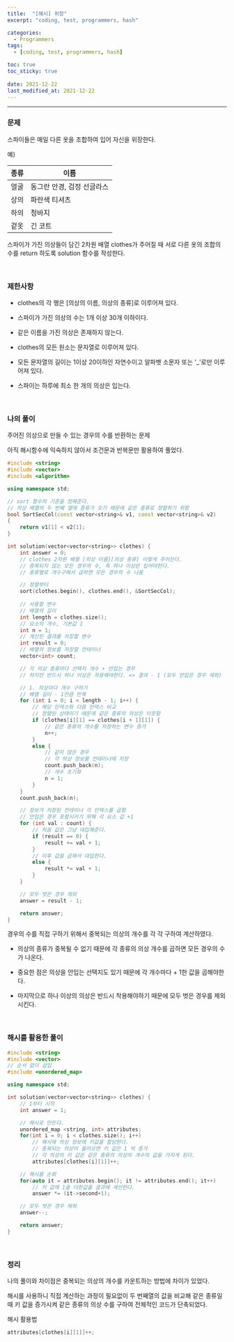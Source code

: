 ```yaml
---
title:  "[해시] 위장"
excerpt: "coding, test, programmers, hash"

categories: 
  - Programmers
tags:
  - [coding, test, programmers, hash]

toc: true
toc_sticky: true
 
date: 2021-12-22 
last_modified_at: 2021-12-22
---  
```


***

### 문제

스파이들은 매일 다른 옷을 조합하여 입어 자신을 위장한다.

예)

|종류|이름|
|----|----|
|얼굴|동그란 안경, 검정 선글라스|
|상의|파란색 티셔츠|
|하의|청바지|
|겉옷|긴 코트|

스파이가 가진 의상들이 담긴 2차원 배열 clothes가 주어질 때 서로 다른 옷의 조합의 수를 return 하도록 solution 함수를 작성한다.  

<br>

### 제한사항

* clothes의 각 행은 [의상의 이름, 의상의 종류]로 이루어져 있다.

* 스파이가 가진 의상의 수는 1개 이상 30개 이하이다.

* 같은 이름을 가진 의상은 존재하지 않는다.

* clothes의 모든 원소는 문자열로 이루어져 있다.

* 모든 문자열의 길이는 1이상 20이하인 자연수이고 알파벳 소문자 또는 '_'로만 이루어져 있다.  

* 스파이는 하루에 최소 한 개의 의상은 입는다.  

<br>

### 나의 풀이

주어진 의상으로 만들 수 있는 경우의 수를 반환하는 문제 

아직 해시함수에 익숙하지 않아서 조건문과 반복문만 활용하여 풀었다.

```c++
#include <string>
#include <vector>
#include <algorithm>

using namespace std;

// sort 함수의 기준을 정해준다.
// 의상 배열의 두 번째 열에 종류가 오기 때문에 같은 종류로 정렬하기 위함
bool SortSecCol(const vector<string>& v1, const vector<string>& v2)
{
    return v1[1] < v2[1];
}

int solution(vector<vector<string>> clothes) {
    int answer = 0;
    // clothes 2차원 배열 [의상 이름][의상 종류] 이렇게 주어진다.
    // 중복되지 않는 모든 경우의 수, 즉 하나 이상은 입어야한다.
    // 종류별로 개수구해서 곱하면 모든 경우의 수 나옴

    // 정렬부터
    sort(clothes.begin(), clothes.end(), &SortSecCol);
    
    // 사용할 변수
    // 배열의 길이
    int length = clothes.size();
    // 요소의 개수, 기본값 1
    int n = 1;
    // 계산된 결과를 저장할 변수
    int result = 0;
    // 배열의 정보를 저장할 컨테이너
    vector<int> count;

    // 각 의상 종류마다 선택지 개수 + 안입는 경우
    // 하지만 반드시 하나 이상은 착용해야한다. => 결과 - 1 (모두 안입은 경우 제외)

    // 1. 의상마다 개수 구하기
    // 배열 길이 - 1만큼 반복
    for (int i = 0; i < length - 1; i++) {
        // 해당 인덱스와 다음 인덱스 비교
        // 정렬된 상태이기 때문에 같은 종류의 의상은 이웃함
        if (clothes[i][1] == clothes[i + 1][1]) {
            // 같은 종류의 개수를 저장하는 변수 증가
            n++;
        }
        else {
            // 같지 않은 경우
            // 각 의상 정보를 컨테이너에 저장
            count.push_back(n);
            // 개수 초기화
            n = 1;
        }
    }
    count.push_back(n);

    // 정보가 저장된 컨테이너 각 인덱스를 곱함
    // 안입은 경우 포함시키기 위해 각 요소 값 +1
    for (int val : count) {
        // 처음 값은 그냥 대입해준다.
        if (result == 0) {
            result += val + 1;
        }
        // 이후 값을 곱해서 대입한다.
        else {
            result *= val + 1;
        }
    }

    // 모두 벗은 경우 제외
    answer = result - 1;

    return answer;
}
```

경우의 수를 직접 구하기 위해서 중복되는 의상의 개수를 각 각 구하여 계산하였다.  

* 의상의 종류가 중복될 수 없기 때문에 각 종류의 의상 개수를 곱하면 모든 경우의 수가 나온다.  

* 중요한 점은 의상을 안입는 선택지도 있기 때문에 각 개수마다 + 1한 값을 곱해야한다.  

* 마지막으로 하나 이상의 의상은 반드시 착용해야하기 때문에 모두 벗은 경우를 제외시킨다. 

<br>

### 해시를 활용한 풀이

```c++
#include <string>
#include <vector>
// 순서 없이 삽입
#include <unordered_map>

using namespace std;

int solution(vector<vector<string>> clothes) {
    // 1부터 시작
    int answer = 1;

    // 해시로 만든다.
    unordered_map <string, int> attributes;
    for(int i = 0; i < clothes.size(); i++)
        // 해시에 의상 정보에 키값을 할당한다.
        // 중복되는 의상이 들어오면 키 값은 1 씩 증가
        // 각 의상의 키 값은 같은 종류의 의상의 개수의 값을 가지게 된다.
        attributes[clothes[i][1]]++;

    // 해시를 순회
    for(auto it = attributes.begin(); it != attributes.end(); it++)
        // 키 값에 1을 더한값을 결과에 계산한다.
        answer *= (it->second+1);

    // 모두 벗은 경우 제외
    answer--;

    return answer;
}
```

<br>

### 정리 

나의 풀이와 차이점은 중복되는 의상의 개수를 카운트하는 방법에 차이가 있었다. 

해시를 사용하니 직접 계산하는 과정이 필요없이 두 번째열의 값을 비교해 같은 종류일 때 키 값을 증가시켜 같은 종류의 의상 수를 구하여 전체적인 코드가 단축되었다.  

해시 활용법

```c++
attributes[clothes[i][1]]++;
```
